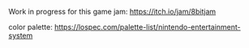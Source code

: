 Work in progress for this game jam: https://itch.io/jam/8bitjam

color palette: https://lospec.com/palette-list/nintendo-entertainment-system
